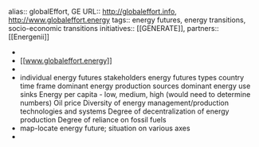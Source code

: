 alias:: globalEffort, GE
URL:: http://globaleffort.info, http://www.globaleffort.energy 
tags:: energy futures, energy transitions, socio-economic transitions
initiatives:: [[GENERATE]], 
partners:: [[Energenii]]

-
- [[www.globaleffort.energy]]
-
- individual energy futures stakeholders 
  energy futures types
  country
  time frame
  dominant energy production sources
  dominant energy use sinks
  Energy per capita - low, medium, high (would need to determine numbers)
  Oil price
  Diversity of energy management/production technologies and systems
  Degree of decentralization of energy production
  Degree of reliance on fossil fuels
- map-locate energy future; situation on various axes
-